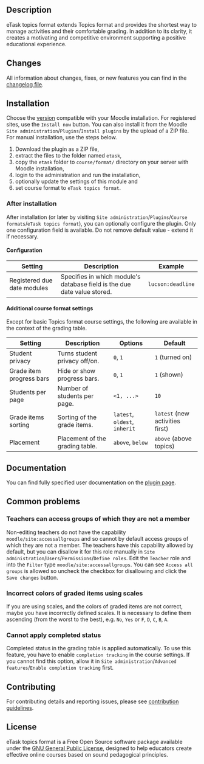 ## Description

eTask topics format extends Topics format and provides the shortest way to manage activities and their comfortable grading. In addition to its clarity, it creates a motivating and competitive environment supporting a positive educational experience.

## Changes

All information about changes, fixes, or new features you can find in the [changelog file](CHANGELOG.md).

## Installation

Choose the [version](https://moodle.org/plugins/pluginversions.php?plugin=format_etask) compatible with your Moodle installation. For registered sites, use the `Install now` button. You can also install it from the Moodle `Site administration`/`Plugins`/`Install plugins` by the upload of a ZIP file. For manual installation, use the steps below.

1. Download the plugin as a ZIP file,
2. extract the files to the folder named `etask`,
3. copy the `etask` folder to `course/format/` directory on your server with Moodle installation,
4. login to the administration and run the installation,
5. optionally update the settings of this module and
6. set course format to `eTask topics format`.

### After installation

After installation (or later by visiting `Site administration`/`Plugins`/`Course formats`/`eTask topics format`), you can optionally configure the plugin. Only one configuration field is available. Do not remove default value - extend it if necessary.

#### Configuration

| Setting                     | Description                                                              | Example           |
| --------------------------- | ------------------------------------------------------------------------ | ----------------- |
| Registered due date modules | Specifies in which module's database field is the due date value stored. | `lucson:deadline` |

#### Additional course format settings

Except for basic Topics format course settings, the following are available in the context of the grading table.

| Setting                  | Description                     | Options                       | Default                         |
| ------------------------ | ------------------------------- | ----------------------------- | ------------------------------- |
| Student privacy          | Turns student privacy off/on.   | `0`, `1`                      | `1` (turned on)                 |
| Grade item progress bars | Hide or show progress bars.     | `0`, `1`                      | `1` (shown)                     |
| Students per page        | Number of students per page.    | `<1, ...>`                    | `10`                            |
| Grade items sorting      | Sorting of the grade items.     | `latest`, `oldest`, `inherit` | `latest` (new activities first) |
| Placement                | Placement of the grading table. | `above`, `below`              | `above` (above topics)          |

## Documentation

You can find fully specified user documentation on the [plugin page](https://moodle.org/plugins/format_etask).

## Common problems

### Teachers can access groups of which they are not a member

Non-editing teachers do not have the capability `moodle/site:accessallgroups` and so cannot by default access groups of which they are not a member. The teachers have this capability allowed by default, but you can disallow it for this role manually in `Site administration`/`Users`/`Permissions`/`Define roles`. Edit the `Teacher` role and into the `Filter` type `moodle/site:accessallgroups`. You can see `Access all groups` is allowed so uncheck the checkbox for disallowing and click the `Save changes` button.

### Incorrect colors of graded items using scales

If you are using scales, and the colors of graded items are not correct, maybe you have incorrectly defined scales. It is necessary to define them ascending (from the worst to the best), e.g. `No`, `Yes` or `F`, `D`, `C`, `B`, `A`.

### Cannot apply completed status

Completed status in the grading table is applied automatically. To use this feature, you have to enable `completion tracking` in the course settings. If you cannot find this option, allow it in `Site administration`/`Advanced features`/`Enable completion tracking` first.

## Contributing

For contributing details and reporting issues, please see [contribution guidelines](CONTRIBUTING.md).

## License

eTask topics format is a Free Open Source software package available under the [GNU General Public License](LICENSE), designed to help educators create effective online courses based on sound pedagogical principles.
